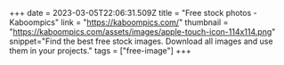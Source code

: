 +++
date = 2023-03-05T22:06:31.509Z
title = "Free stock photos - Kaboompics"
link = "https://kaboompics.com/"
thumbnail = "https://kaboompics.com/assets/images/apple-touch-icon-114x114.png"
snippet="Find the best free stock images. Download all images and use them in your projects."
tags = ["free-image"]
+++
